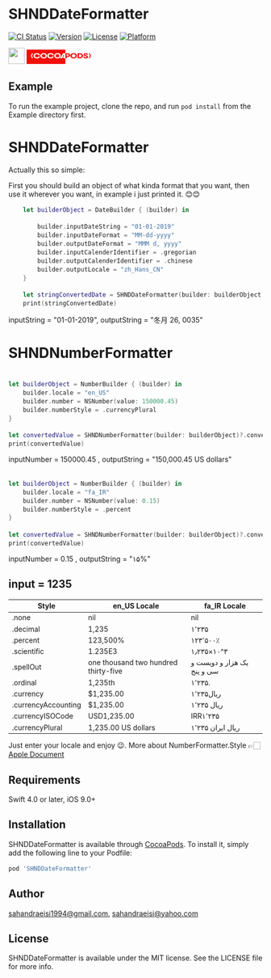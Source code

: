 # SHNDDateFormatter

[![CI Status](https://img.shields.io/travis/sahandraeisi1994@gmail.com/SHNDDateFormatter.svg?colorB=brightgreen)](https://travis-ci.org/sahandraeisi1994@gmail.com/SHNDDateFormatter)
[![Version](https://img.shields.io/cocoapods/v/SHNDDateFormatter.svg?style=flat)](https://cocoapods.org/pods/SHNDDateFormatter)
[![License](https://img.shields.io/cocoapods/l/SHNDDateFormatter.svg?style=flat)](https://cocoapods.org/pods/SHNDDateFormatter)
[![Platform](https://img.shields.io/cocoapods/p/SHNDDateFormatter.svg?style=flat)](https://cocoapods.org/pods/SHNDDateFormatter)

<img src="https://raw.githubusercontent.com/Carthage/Carthage/master/Logo/PNG/colored.png" width="32px" height="32px" />  <img src="https://raw.githubusercontent.com/CocoaPods/shared_resources/master/img/CocoaPods-Logo-Highlight.png" width="128px" height="32px" />

## Example

To run the example project, clone the repo, and run `pod install` from the Example directory first.

# SHNDDateFormatter

Actually this so simple:

First you should build an object of what kinda format that you want, then use it wherever you want,
in example i just printed it. 😊😊

```Swift
    let builderObject = DateBuilder { (builder) in
    
        builder.inputDateString = "01-01-2019"
        builder.inputDateFormat = "MM-dd-yyyy"
        builder.outputDateFormat = "MMM d, yyyy"
        builder.inputCalenderIdentifier = .gregorian
        builder.outputCalenderIdentifier = .chinese
        builder.outputLocale = "zh_Hans_CN"
    }
    
    let stringConvertedDate = SHNDDateFormatter(builder: builderObject)?.build()
    print(stringConvertedDate)
```

inputString = "01-01-2019",                       outputString = "冬月 26, 0035"

# SHNDNumberFormatter

```Swift

let builderObject = NumberBuilder { (builder) in
    builder.locale = "en_US"
    builder.number = NSNumber(value: 150000.45)
    builder.numberStyle = .currencyPlural
}

let convertedValue = SHNDNumberFormatter(builder: builderObject)?.convert()
print(convertedValue)
```
inputNumber = 150000.45 ,
outputString = "150,000.45 US dollars"


```Swift

let builderObject = NumberBuilder { (builder) in
    builder.locale = "fa_IR"
    builder.number = NSNumber(value: 0.15)
    builder.numberStyle = .percent
}

let convertedValue = SHNDNumberFormatter(builder: builderObject)?.convert()
print(convertedValue)
```
inputNumber = 0.15 ,
outputString = "۱۵%"

## input = 1235

| Style  | en_US Locale | fa_IR Locale |
| ------------- | ------------- | ------------- |
| .none   | nil  | nil  |
| .decimal  | 1,235  | ۱٬۲۳۵  |
| .percent  | 123,500%  | ۱۲۳٬۵۰۰٪  |
| .scientific  | 1.235E3  | ۱٫۲۳۵×۱۰^۳  |
| .spellOut  | one thousand two hundred thirty-five  |  یک هزار و دویست و سی و پنج  |
| .ordinal  | 1,235th  | ۱٬۲۳۵.  |
| .currency  | $1,235.00  |  ریال۱٬۲۳۵  |
| .currencyAccounting  | $1,235.00  | ‎ریال ۱٬۲۳۵  |
| .currencyISOCode  | USD1,235.00  | IRR۱٬۲۳۵  |
| .currencyPlural  | 1,235.00 US dollars  | ۱٬۲۳۵ ریال ایران  |

Just enter your locale and enjoy 😉.
More about NumberFormatter.Style 👉🏻 [Apple Document](https://developer.apple.com/documentation/foundation/numberformatter/style)

## Requirements
Swift 4.0 or later, iOS 9.0+
## Installation

SHNDDateFormatter is available through [CocoaPods](https://cocoapods.org/pods/SHNDDateFormatter). To install
it, simply add the following line to your Podfile:

```ruby
pod 'SHNDDateFormatter'
```

## Author

sahandraeisi1994@gmail.com, sahandraeisi@yahoo.com

## License

SHNDDateFormatter is available under the MIT license. See the LICENSE file for more info.
